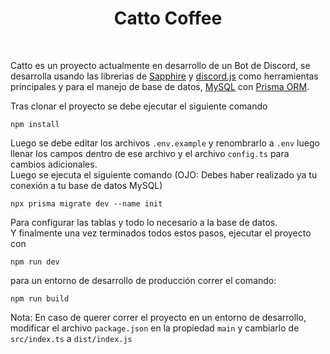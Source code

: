 <h1 align="center">
  <b>Catto Coffee</b>
</h1>
<br>

Catto es un proyecto actualmente en desarrollo de un Bot de Discord, se desarrolla usando las librerias de [Sapphire](https://www.sapphirejs.dev/) y [discord.js](https://discord.js.org/#/) como herramientas principales y para el manejo de base de datos, [MySQL](https://www.mysql.com/products/workbench/) con [Prisma ORM](https://www.prisma.io/).

Tras clonar el proyecto se debe ejecutar el siguiente comando
```
npm install
```

Luego se debe editar los archivos `.env.example` y renombrarlo a `.env` luego llenar los campos dentro de ese archivo y el archivo `config.ts` para cambios adicionales.
<br>
Luego se ejecuta el siguiente comando (OJO: Debes haber realizado ya tu conexión a tu base de datos MySQL)

```
npx prisma migrate dev --name init
```
Para configurar las tablas y todo lo necesario a la base de datos.
<br>
Y finalmente una vez terminados todos estos pasos, ejecutar el proyecto con
```
npm run dev
```
para un entorno de desarrollo de producción correr el comando: 
```
npm run build
```

Nota: En caso de querer correr el proyecto en un entorno de desarrollo, modificar el archivo `package.json` en la propiedad `main` y cambiarlo de `src/index.ts` a `dist/index.js`
